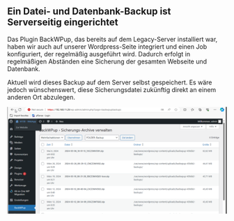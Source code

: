 ## Ein Datei- und Datenbank-Backup ist Serverseitig eingerichtet

Das Plugin BackWPup, das bereits auf dem Legacy-Server installiert war, haben wir auch auf unserer Wordpress-Seite integriert und einen Job konfiguriert, der regelmäßig ausgeführt wird. Dadurch erfolgt in regelmäßigen Abständen eine Sicherung der gesamten Webseite und Datenbank.

Aktuell wird dieses Backup auf dem Server selbst gespeichert. Es wäre jedoch wünschenswert, diese Sicherungsdatei zukünftig direkt an einem anderen Ort abzulegen.

![Backup](Images/Backup.png)